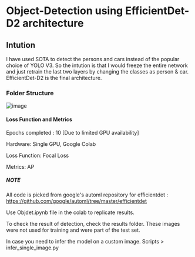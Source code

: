 # Object-Detection using EfficientDet-D2 architecture

## Intution
I have used SOTA to detect the persons and cars instead of the popular choice of YOLO V3. So the intution is that I would freeze the entire network and just retrain the last two layers by changing the classes as person & car. EfficientDet-D2 is the final architecture.

### Folder Structure
![image](https://user-images.githubusercontent.com/48932266/129469546-f6e739a2-29c4-4563-a648-52d6bb72ba47.png)

#### Loss Function and Metrics
Epochs completed : 10 [Due to limited GPU availability]

Hardware: Single GPU, Google Colab

Loss Function: Focal Loss

Metrics: AP

##### NOTE
All code is picked from google's automl repository for efficientdet : https://github.com/google/automl/tree/master/efficientdet

Use Objdet.ipynb file in the colab to replicate results.

To check the result of detection, check the results folder. These images were not used for training and were part of the test set.

In case you need to infer the model on a custom image. Scripts > infer_single_image.py


